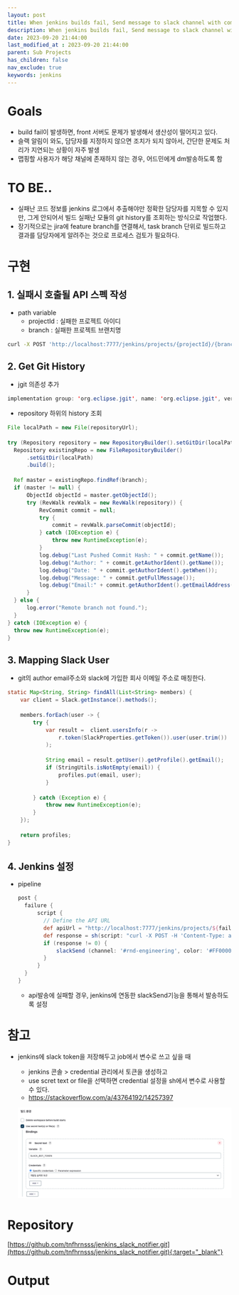 ```yaml
---
layout: post
title: When jenkins builds fail, Send message to slack channel with commit author mention
description: When jenkins builds fail, Send message to slack channel with commit author mention
date: 2023-09-20 21:44:00
last_modified_at : 2023-09-20 21:44:00
parent: Sub Projects
has_children: false
nav_exclude: true
keywords: jenkins
---
```


# Goals

- build fail이 발생하면, front 서버도 문제가 발생해서 생산성이 떨어지고 있다.
- 슬랙 알림이 와도, 담당자를 지정하지 않으면 조치가 되지 않아서, 간단한 문제도 처리가 지연되는 상황이 자주 발생
- 맵핑할 사용자가 해당 채널에 존재하지 않는 경우, 어드민에게 dm발송하도록 함

# TO BE..

- 실패난 코드 정보를 jenkins 로그에서 추출해야만 정확한 담당자를 지목할 수 있지만, 그게 안되어서 빌드 실패난 모듈의 git history를 조회하는 방식으로 작업했다.
- 장기적으로는 jira에 feature branch를 연결해서, task branch 단위로 빌드하고 결과를 담당자에게 알려주는 것으로 프로세스 검토가 필요하다.

# 구현

## 1. 실패시 호출될 API 스펙 작성

- path variable
    - projectId : 실패한 프로젝트 아이디
    - branch : 실패한 프로젝트 브랜치명

```bash
curl -X POST 'http://localhost:7777/jenkins/projects/{projectId}/{branch}/alarm'
```

## 2. Get Git History

- jgit 의존성 추가

```java
implementation group: 'org.eclipse.jgit', name: 'org.eclipse.jgit', version: '6.7.0.202309050840-r'
```

- repository 하위의 history 조회

```java
File localPath = new File(repositoryUrl);

try (Repository repository = new RepositoryBuilder().setGitDir(localPath).build()) {
  Repository existingRepo = new FileRepositoryBuilder()
      .setGitDir(localPath)
      .build();

  Ref master = existingRepo.findRef(branch);
  if (master != null) {
      ObjectId objectId = master.getObjectId();
      try (RevWalk revWalk = new RevWalk(repository)) {
          RevCommit commit = null;
          try {
              commit = revWalk.parseCommit(objectId);
          } catch (IOException e) {
              throw new RuntimeException(e);
          }
          log.debug("Last Pushed Commit Hash: " + commit.getName());
          log.debug("Author: " + commit.getAuthorIdent().getName());
          log.debug("Date: " + commit.getAuthorIdent().getWhen());
          log.debug("Message: " + commit.getFullMessage());
          log.debug("Email:" + commit.getAuthorIdent().getEmailAddress());
      }
  } else {
      log.error("Remote branch not found.");
  }
} catch (IOException e) {
  throw new RuntimeException(e);
}
```

## 3. Mapping Slack User

- git의 author email주소와 slack에 가입한 회사 이메일 주소로 매칭한다.

```java
static Map<String, String> findAll(List<String> members) {
    var client = Slack.getInstance().methods();

    members.forEach(user -> {
        try {
            var result =  client.usersInfo(r ->
                r.token(SlackProperties.getToken()).user(user.trim())
            );

            String email = result.getUser().getProfile().getEmail();
            if (StringUtils.isNotEmpty(email)) {
                profiles.put(email, user);
            }

        } catch (Exception e) {
            throw new RuntimeException(e);
        }
    });

    return profiles;
}
```

## 4. Jenkins 설정

- pipeline
    
    ```groovy
    post {
      failure {
          script {
            // Define the API URL
            def apiUrl = "http://localhost:7777/jenkins/projects/${failRepo}_${failBranch}/${failBranch}/alarm"
            def response = sh(script: "curl -X POST -H 'Content-Type: application/json' -d '' '${apiUrl}'", returnStatus: true)
            if (response != 0) {
                slackSend (channel: '#rnd-engineering', color: '#FF0000', message: "<${BUILD_URL}|${JOB_NAME}>\n일일 빌드 실패: group/project/branch - ${currentRepo}")
            }
          }
      }
    }
    ```
    
    - api발송에 실패할 경우, jenkins에 연동한 slackSend기능을 통해서 발송하도록 설정


# 참고

- jenkins에 slack token을 저장해두고 job에서 변수로 쓰고 싶을 때
  * jenkins 콘솔 > credential 관리에서 토큰을 생성하고 
  * use scret text or file을 선택하면 credential 설정을 sh에서 변수로 사용할 수 있다.
  * https://stackoverflow.com/a/43764192/14257397

  ![jenkins_config.png](./img/jenkins_config.png)

# Repository

[https://github.com/tnfhrnsss/jenkins_slack_notifier.git](https://github.com/tnfhrnsss/jenkins_slack_notifier.git){:target="_blank"}

# Output